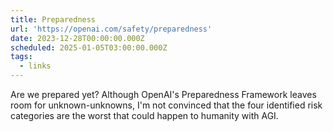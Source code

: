 ```yaml
---
title: Preparedness
url: 'https://openai.com/safety/preparedness'
date: 2023-12-28T00:00:00.000Z
scheduled: 2025-01-05T03:00:00.000Z
tags:
  - links
---
```


Are we prepared yet? Although OpenAI's Preparedness Framework leaves room for unknown-unknowns, I'm not convinced that the four identified risk categories are the worst that could happen to humanity with AGI.
